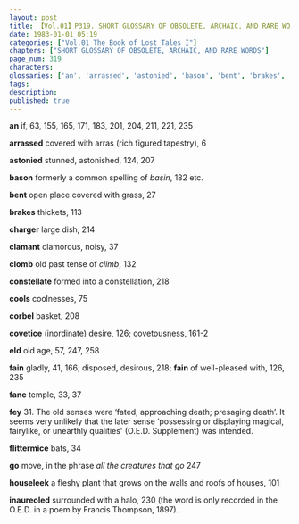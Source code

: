 ```yaml
---
layout: post
title: 【Vol.01】P319. SHORT GLOSSARY OF OBSOLETE, ARCHAIC, AND RARE WORDS
date: 1983-01-01 05:19
categories: ["Vol.01 The Book of Lost Tales I"]
chapters: ["SHORT GLOSSARY OF OBSOLETE, ARCHAIC, AND RARE WORDS"]
page_num: 319
characters: 
glossaries: ['an', 'arrassed', 'astonied', 'bason', 'bent', 'brakes', 'charger', 'clamant', 'clomb', 'constellate', 'cools', 'corbel', 'covetice', 'eld', 'fain', 'fane', 'fey', 'flittermice', 'go', 'houseleek', 'inaureoled']
tags: 
description: 
published: true
---
```


<B>an</B>   if, 63, 155, 165, 171, 183, 201, 204, 211, 221, 235

<B>arrassed</B>   covered with arras (rich figured tapestry), 6

<B>astonied</B>   stunned, astonished, 124, 207

<B>bason</B>   formerly a common spelling of <I>basin</I>, 182 etc.

<B>bent</B>   open place covered with grass, 27

<B>brakes</B>   thickets, 113

<B>charger</B>   large dish, 214

<B>clamant</B>   clamorous, noisy, 37

<B>clomb</B>   old past tense of <I>climb</I>, 132

<B>constellate</B>   formed into a constellation, 218

<B>cools</B>   coolnesses, 75

<B>corbel</B>   basket, 208

<B>covetice</B>   (inordinate) desire, 126; covetousness, 161-2

<B>eld</B>   old age, 57, 247, 258

<B>fain</B>   gladly, 41, 166; disposed, desirous, 218; <B>fain</B> of well-pleased with, 126, 235

<B>fane</B>   temple, 33, 37

<B>fey</B>   31. The old senses were ‘fated, approaching death; presaging death’. It seems very unlikely that the later sense ‘possessing or displaying magical, fairylike, or unearthly qualities' (O.E.D. Supplement) was intended.

<B>flittermice</B>   bats, 34

<B>go</B>   move, in the phrase <I>all the creatures that go</I> 247

<B>houseleek</B>   a fleshy plant that grows on the walls and roofs of houses, 101

<B>inaureoled</B>   surrounded with a halo, 230 (the word is only recorded in the O.E.D. in a poem by Francis Thompson, 1897).


